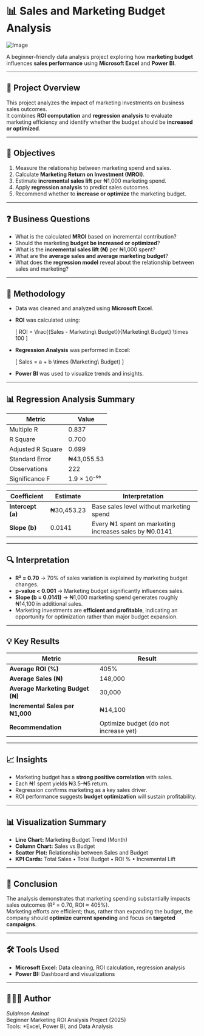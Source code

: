 
# 📊 Sales and Marketing Budget Analysis

![Image](https://github.com/user-attachments/assets/8906ddcf-60e1-44ce-8827-0d0f742bac5e)

A beginner-friendly data analysis project exploring how **marketing budget** influences **sales performance** using **Microsoft Excel** and **Power BI**.

---

## 🏢 Project Overview
This project analyzes the impact of marketing investments on business sales outcomes.  
It combines **ROI computation** and **regression analysis** to evaluate marketing efficiency and identify whether the budget should be **increased or optimized**.

---

## 🎯 Objectives
1. Measure the relationship between marketing spend and sales.  
2. Calculate **Marketing Return on Investment (MROI)**.  
3. Estimate **incremental sales lift** per ₦1,000 marketing spend.  
4. Apply **regression analysis** to predict sales outcomes.  
5. Recommend whether to **increase or optimize** the marketing budget.

---

## ❓ Business Questions
- What is the calculated **MROI** based on incremental contribution?  
- Should the marketing **budget be increased or optimized**?  
- What is the **incremental sales lift (₦)** per ₦1,000 spent?  
- What are the **average sales and average marketing budget**?  
- What does the **regression model** reveal about the relationship between sales and marketing?

---

## 🧮 Methodology
- Data was cleaned and analyzed using **Microsoft Excel**.  
- **ROI** was calculated using:

  \[
  ROI = \frac{(Sales - Marketing\ Budget)}{Marketing\ Budget} \times 100
  \]

- **Regression Analysis** was performed in Excel:

  \[
  Sales = a + b \times (Marketing\ Budget)
  \]

- **Power BI** was used to visualize trends and insights.

---

## 📊 Regression Analysis Summary

| Metric | Value |
|--------|--------|
| Multiple R | 0.837 |
| R Square | 0.700 |
| Adjusted R Square | 0.699 |
| Standard Error | ₦43,055.53 |
| Observations | 222 |
| Significance F | 1.9 × 10⁻⁵⁹ |

| Coefficient | Estimate | Interpretation |
|--------------|-----------|----------------|
| **Intercept (a)** | ₦30,453.23 | Base sales level without marketing spend |
| **Slope (b)** | 0.0141 | Every ₦1 spent on marketing increases sales by ₦0.0141 |

---

## 🔍 Interpretation
- **R² = 0.70** → 70% of sales variation is explained by marketing budget changes.  
- **p-value < 0.001** → Marketing budget significantly influences sales.  
- **Slope (b = 0.0141)** → ₦1,000 marketing spend generates roughly ₦14,100 in additional sales.  
- Marketing investments are **efficient and profitable**, indicating an opportunity for optimization rather than major budget expansion.

---

## 💡 Key Results
| Metric | Result |
|--------|--------|
| **Average ROI (%)** | 405% |
| **Average Sales (₦)** | 148,000 |
| **Average Marketing Budget (₦)** | 30,000 |
| **Incremental Sales per ₦1,000** | ₦14,100 |
| **Recommendation** | Optimize budget (do not increase yet) |

---

## 📈 Insights
- Marketing budget has a **strong positive correlation** with sales.  
- Each ₦1 spent yields ₦3.5–₦5 return.  
- Regression confirms marketing as a key sales driver.  
- ROI performance suggests **budget optimization** will sustain profitability.

---

## 📊 Visualization Summary
- **Line Chart:** Marketing Budget Trend (Month)  
- **Column Chart:** Sales vs Budget  
- **Scatter Plot:** Relationship between Sales and Budget  
- **KPI Cards:** Total Sales • Total Budget • ROI % • Incremental Lift  

---

## 🧾 Conclusion
The analysis demonstrates that marketing spending substantially impacts sales outcomes (R² = 0.70, ROI ≈ 405%).  
Marketing efforts are efficient; thus, rather than expanding the budget, the company should **optimize current spending** and focus on **targeted campaigns**.

---

## 🛠 Tools Used
- **Microsoft Excel:** Data cleaning, ROI calculation, regression analysis  
- **Power BI:** Dashboard and visualizations  

---

## 👩🏽‍💻 Author
*Sulaimon Aminat*  
Beginner Marketing ROI Analysis Project (2025)  
Tools: *Excel, Power BI, and Data Analysis
